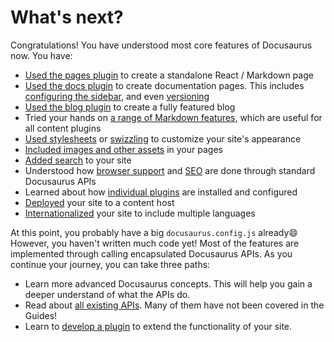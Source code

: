 # What's next?

Congratulations! You have understood most core features of Docusaurus now. You have:

- [Used the pages plugin](docs/guides/creating-pages.md) to create a standalone React / Markdown page
- [Used the docs plugin](docs/guides/docs/docs-introduction.md) to create documentation pages. This includes [configuring the sidebar](docs/guides/docs/sidebar/index.md), and even [versioning](docs/guides/docs/versioning.md)
- [Used the blog plugin](../blog.mdx) to create a fully featured blog
- Tried your hands on [a range of Markdown features](./markdown-features/markdown-features-intro.mdx), which are useful for all content plugins
- [Used stylesheets](docs/styling-layout.md) or [swizzling](docs/swizzling.md) to customize your site's appearance
- [Included images and other assets](docs/static-assets.md) in your pages
- [Added search](docs/search.md) to your site
- Understood how [browser support](docs/browser-support.md) and [SEO](docs/seo.md) are done through standard Docusaurus APIs
- Learned about how [individual plugins](docs/using-plugins.md) are installed and configured
- [Deployed](../deployment.mdx) your site to a content host
- [Internationalized](docs/i18n/i18n-tutorial.md) your site to include multiple languages

At this point, you probably have a big `docusaurus.config.js` already😄 However, you haven't written much code yet! Most of the features are implemented through calling encapsulated Docusaurus APIs. As you continue your journey, you can take three paths:

- Learn more advanced Docusaurus concepts. This will help you gain a deeper understand of what the APIs do.
- Read about [all existing APIs](docs/docusaurus-core.md). Many of them have not been covered in the Guides!
- Learn to [develop a plugin](docs/api/plugin-methods/README.md) to extend the functionality of your site.
